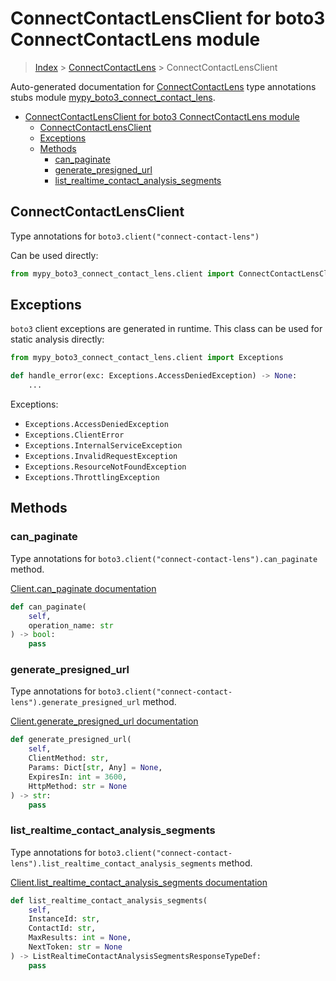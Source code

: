 # ConnectContactLensClient for boto3 ConnectContactLens module

> [Index](../README.md) > [ConnectContactLens](./README.md) > ConnectContactLensClient

Auto-generated documentation for [ConnectContactLens](https://boto3.amazonaws.com/v1/documentation/api/latest/reference/services/connect-contact-lens.html#ConnectContactLens)
type annotations stubs module [mypy_boto3_connect_contact_lens](https://pypi.org/project/mypy-boto3-connect-contact-lens/).

- [ConnectContactLensClient for boto3 ConnectContactLens module](#connectcontactlensclient-for-boto3-connectcontactlens-module)
  - [ConnectContactLensClient](#connectcontactlensclient)
  - [Exceptions](#exceptions)
  - [Methods](#methods)
    - [can_paginate](#can_paginate)
    - [generate_presigned_url](#generate_presigned_url)
    - [list_realtime_contact_analysis_segments](#list_realtime_contact_analysis_segments)

## ConnectContactLensClient

Type annotations for `boto3.client("connect-contact-lens")`

Can be used directly:

```python
from mypy_boto3_connect_contact_lens.client import ConnectContactLensClient
```

## Exceptions


`boto3` client exceptions are generated in runtime. This class can be used for static analysis directly:

```python
from mypy_boto3_connect_contact_lens.client import Exceptions

def handle_error(exc: Exceptions.AccessDeniedException) -> None:
    ...
```


Exceptions:

- `Exceptions.AccessDeniedException`
- `Exceptions.ClientError`
- `Exceptions.InternalServiceException`
- `Exceptions.InvalidRequestException`
- `Exceptions.ResourceNotFoundException`
- `Exceptions.ThrottlingException`


## Methods


### can_paginate

Type annotations for `boto3.client("connect-contact-lens").can_paginate` method.

[Client.can_paginate documentation](https://boto3.amazonaws.com/v1/documentation/api/latest/reference/services/connect-contact-lens.html#ConnectContactLens.Client.can_paginate)

```python
def can_paginate(
    self,
    operation_name: str
) -> bool:
    pass
```

### generate_presigned_url

Type annotations for `boto3.client("connect-contact-lens").generate_presigned_url` method.

[Client.generate_presigned_url documentation](https://boto3.amazonaws.com/v1/documentation/api/latest/reference/services/connect-contact-lens.html#ConnectContactLens.Client.generate_presigned_url)

```python
def generate_presigned_url(
    self,
    ClientMethod: str,
    Params: Dict[str, Any] = None,
    ExpiresIn: int = 3600,
    HttpMethod: str = None
) -> str:
    pass
```

### list_realtime_contact_analysis_segments

Type annotations for `boto3.client("connect-contact-lens").list_realtime_contact_analysis_segments` method.

[Client.list_realtime_contact_analysis_segments documentation](https://boto3.amazonaws.com/v1/documentation/api/latest/reference/services/connect-contact-lens.html#ConnectContactLens.Client.list_realtime_contact_analysis_segments)

```python
def list_realtime_contact_analysis_segments(
    self,
    InstanceId: str,
    ContactId: str,
    MaxResults: int = None,
    NextToken: str = None
) -> ListRealtimeContactAnalysisSegmentsResponseTypeDef:
    pass
```



